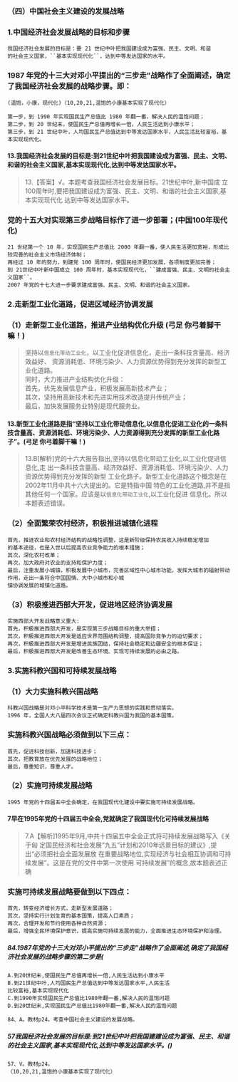 ### （四）中国社会主义建设的发展战略
### 1.中国经济社会发展战略的目标和步骤
    我国经济社会发展的目标是：要 21 世纪中叶把我国建设成为富强、民主、文明、和谐
    的社会主义国家，``基本实现现代化``，达到中等发达国家的水平。

### 1987 年党的十三大对邓小平提出的“三步走”战略作了全面阐述，确定了我国经济社会发展的战略步骤。即：
    (温饱，小康，现代化)（10,20,21,温饱的小康基本实现了现代化）
    
    第一步，到 1990 年实现国民生产总值比 1980 年翻一番，解决人民的温饱问题；
    第二步，到 20 世纪末，使国民生产总值再增长一倍，人民生活达到小康水平；
    第三步，到 21 世纪中叶，人均国民生产总值达到中等发达国家水平，人民生活比较富裕，基本实现现代化。

#### 13.我国经济社会发展的目标是:到21世纪中叶把我国建设成为富强、民主、文明、和谐的社会主义国家,基本实现现代化,达到中等发达国家水平。
>   13.【答案】√。本题考查我国经济社会发展目标。21世纪中叶,新中国成
    立100周年时,要把我国建设成为富强、民主、文明、和谐的社会主义国家,基本实现现代化
    达到中等发达国家水平。


### 党的十五大对实现第三步战略目标作了进一步部署；(中国100年现代化)
    21 世纪第一个 10 年，实现国民生产总值比 2000 年翻一番，使人民生活更加宽裕，形成比较完善的社会主义市场经济体制；
    再经过 10 年的努力，到建党 100 周年时，使国民经济更加发展，各项制度更加完善；
    到 21世纪中叶新中国成立 100 周年时，基本实现现代化，``建成富强、民主、文明的社会主义国家``。
    2007 年党的十七大进一步要求建成富强、民主、文明、和谐的社会主义国家。

### 2.走新型工业化道路，促进区域经济协调发展
### （1）走新型工业化道路，推进产业结构优化升级 (弓足  你弓着脚干嘛！)
>   坚持以`信息化带动工业化`，以工业化促进信息化，走出一条科技含量高、经济效益好、
    资源消耗低、环境污染少、人力资源优势得到充分发挥的新型工业化道路。     
    同时，大力推进产业结构优化升级：     
    首先，优先发展信息产业，积极发展高新技术产业；     
    其次，坚持用高新技术和先进实用技术改造提升传统产业；     
    最后，加快发展服务业特别是现代服务业。     

#### 13.新型工业化道路是指“坚持以工业化带动信息化,以信息化促进工业化的一条科技含量高、资源消耗低、环境污染少、人力资源得到充分发挥的新型工业化路子”。(弓足  你弓着脚干嘛！)
>   13.B[解析]党的十六大报告指出,坚持以信息化带动工业化,以工业化促进信息化,走
    出一条科技含量高、经济效益好、资源消耗低、环境污染少、人力资源优势得到充分发挥的新型
    工业化路子。新型工业化道路这个概念是在2002年11月中共十六大提出的。它是特指中国
    特色的工业化道路,并不是指其他任何一个国家。应该是以`信息化带动工业化`,以工业化促进
    信息化。所以本题表述错误。


### （2）全面繁荣农村经济，积极推进城镇化进程
    首先，推进农业和农村经济结构的战略性调整，这是新阶级保持农民收入持续稳定增加
    的基本途径，也是入世以后提高农业竞争能力的根本措施；
    其次，深化农村改革；
    再次，加大政府对农业的支持和保护力度；
    最后，注重发展小城镇，积极发展中小城市，完善区域性中心城市功能，发挥大城市的辐射带动作用，走出一条符合中国国情、大中小城市和小城
    镇协调发展的城镇化道路。

### （3）积极推进西部大开发，促进地区经济协调发展
    实施西部大开发战略意义重大:
    首先，积极推进西部大开发，是实现第三步战略目标的重大举措；
    其次，积极推进西部大开发是适应世界范围结构调整，提高国际竞争力的迫切要求；
    再次，积极推进西部大开发是增进民族团结，保持社会稳定和边疆安全的根本保证；
    最后，积极推进西部大开发是改善生态环境、实现可持续发展的必由之路。
    
### 3.实施科教兴国和可持续发展战略
### （1）大力实施科教兴国战略
    科教兴国战略是对邓小平科学技术是第一生产力思想的实践和贯彻落实。
    1996 年，全国人大八届四次会议正式确定科教兴国为我国的基本国策。

### 实施科教兴国战略必须做到以下三点：
    首先，促进科技创新，加速科技进步；
    其次，把教育放在优先发展的战略地位；
    最后，尊重知识，尊重人才。

### （2）实施可持续发展战略
    1995 年党的十四届五中全会确定，在我国现代化建设中要实施可持续发展战略。

#### 7早在1995年党的十四届五中全会,党就确定了我国现代化可持续发展战略
>   7.A【解析]1995年9月,中共十四届五中全会正式将可持续发展战略写入《关于匈
    定国民经济和社会发展“九五”计划和2010年远景目标的建议》,提出“必须把社会全面发展放
    在重要战略地位,实现经济与社会相互协调和可持续发展”。这是在党的文件中第一次使用
    可持续发展”的概念,故本题表述正确
    
### 实施可持续发展战略要做到以下四点：
    首先，转变经济增长方式，走新型发展道路；
    其次，坚持实行计划生育的基本国策，提高人口素质；
    再次，合理开发和节约使用各种自然资源；
    最后，增强全民环境保护意识，提高实施可持续发展的能力，全面推进生态环境保护和治理。

##### 84.1987年党的十三大对邓小平提出的“三步走”战略作了全面阐述,确定了我国经济社会发展的战略步骤的第二步是(
    A.到20世纪末,使国民生产总值再增长一倍,人民生活达到小康水平
    B.到21世纪中叶,人均国民生产总值达到中等发达国家水平,人民生活
    比较富裕,基本实现现代化
    C.到1990年实现国民生产总值比1980年翻一番,解决人民的温饱问题
    D.到20世纪末,实现国民生产总值比1980年翻一番,解决人民的温饱问题
    
    84、A。教材p24。考查中国社会主义建设的发展战略。

##### 57我国经济社会发展的目标是:到21世纪中叶把我国建建设成为富强、民主、和谐的社会主义国家,基本实现现代化,达到中等发达国家水平。()
    57、V。教材p24。
    （10,20,21,温饱的小康基本实现了现代化）
            